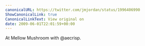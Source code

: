 ```yaml
---
canonicalURL: https://twitter.com/jmjordan/status/1996406990
ShowCanonicalLink: true
CanonicalLinkText: View original on
date: 2009-06-01T22:01:59+00:00
---
```

At Mellow Mushroom with @aecrisp.